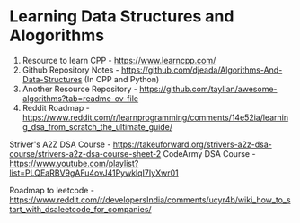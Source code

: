 # Learning Data Structures and Alogorithms

1. Resource to learn CPP - https://www.learncpp.com/
2. Github Repository Notes - https://github.com/djeada/Algorithms-And-Data-Structures (In CPP and Python)
3. Another Resource Repository - https://github.com/tayllan/awesome-algorithms?tab=readme-ov-file
4. Reddit Roadmap - https://www.reddit.com/r/learnprogramming/comments/14e52ia/learning_dsa_from_scratch_the_ultimate_guide/


Striver's A2Z DSA Course - https://takeuforward.org/strivers-a2z-dsa-course/strivers-a2z-dsa-course-sheet-2
CodeArmy DSA Course - https://www.youtube.com/playlist?list=PLQEaRBV9gAFu4ovJ41PywklqI7IyXwr01

Roadmap to leetcode - https://www.reddit.com/r/developersIndia/comments/ucyr4b/wiki_how_to_start_with_dsaleetcode_for_companies/